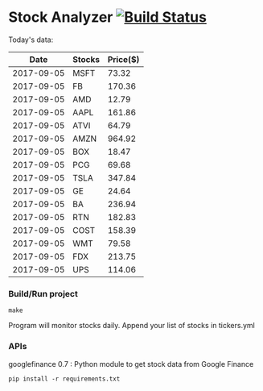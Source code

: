 # Stock Analyzer [![Build Status](https://travis-ci.org/ogoyal/StockAnalyzer.svg?branch=master)](https://travis-ci.org/ogoyal/StockAnalyzer)

Today's data:

| Date| Stocks| Price($) | 
| --- | --- | ---  | 
| 2017-09-05| MSFT| 73.32 | 
| 2017-09-05| FB| 170.36 | 
| 2017-09-05| AMD| 12.79 | 
| 2017-09-05| AAPL| 161.86 | 
| 2017-09-05| ATVI| 64.79 | 
| 2017-09-05| AMZN| 964.92 | 
| 2017-09-05| BOX| 18.47 | 
| 2017-09-05| PCG| 69.68 | 
| 2017-09-05| TSLA| 347.84 | 
| 2017-09-05| GE| 24.64 | 
| 2017-09-05| BA| 236.94 | 
| 2017-09-05| RTN| 182.83 | 
| 2017-09-05| COST| 158.39 | 
| 2017-09-05| WMT| 79.58 | 
| 2017-09-05| FDX| 213.75 | 
| 2017-09-05| UPS| 114.06 | 

### Build/Run project

```
make
```

Program will monitor stocks daily. Append your list of stocks in tickers.yml

### APIs
googlefinance 0.7 : Python module to get stock data from Google Finance

```
pip install -r requirements.txt
```

